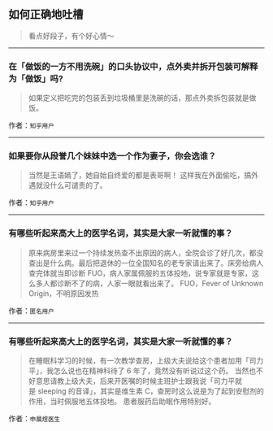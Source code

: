 ## 如何正确地吐槽

> 看点好段子，有个好心情～


 
---

### 在「做饭的一方不用洗碗」的口头协议中，点外卖并拆开包装可解释为「做饭」吗?

> 如果定义把吃完的包装丢到垃圾桶里是洗碗的话，那点外卖拆包装就是做饭。


作者：`知乎用户`

---

### 如果要你从段誉几个妹妹中选一个作为妻子，你会选谁？

> 当然是王语嫣了，她自始自终爱的都是表哥啊！
> 这样我在外面偷吃，搞外遇就没什么可谴责的了。


作者：`知乎用户`

---

### 有哪些听起来高大上的医学名词，其实是大家一听就懂的事？

> 原来病房里来过一个持续发热查不出原因的病人，全院会诊了好几次，都没查出是什么病。最后把退休的一位全国知名的老专家请出来了。床旁给病人查完体就当即诊断 FUO，病人家属佩服的五体投地，说专家就是专家，这么多人都诊断不了的病，人家一眼就看出来了。
> FUO，Fever of Unknown Origin，不明原因发热


作者：`匿名用户`

---

### 有哪些听起来高大上的医学名词，其实是大家一听就懂的事？

> 在睡眠科学习的时候，有一次教学查房，上级大夫说给这个患者加用「司力平」，我怎么说也在精神科待了 6 年了，竟然没有听说过这个药。
> 当然也不好意思请教上级大夫，后来开医嘱的时候主班护士跟我说「司力平就是 sleeping 的音译」，其实是维生素 C，查房时这么说是为了起到安慰剂的作用，当时佩服地五体投地。
> 患者服药后助眠作用特别好。


作者：`申晨煜医生`